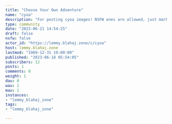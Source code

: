 ```yaml
---
title: "Choose Your Own Adventure" 
name: "cyoa"
description: "For posting cyoa images! NSFW ones are allowed, just mark them appropriately. Also, given where most of these come from I'm sure we can expect some less-than-friendly content at times. If it's not too much trouble, just label any Trigger Warnings you feel might be helpful."
type: community
date: "2023-06-21 14:54:25"
draft: false
nsfw: false
actor_id: "https://lemmy.blahaj.zone/c/cyoa"
host: lemmy.blahaj.zone
lastmod: "1969-12-31 19:00:00"
published: "2023-06-18 05:54:05"
subscribers: 12
posts: 1
comments: 0
weight: 1
dau: 0
wau: 1
mau: 1
instances:
- "lemmy_blahaj_zone"
tags: 
- "lemmy_blahaj_zone"

---
```

